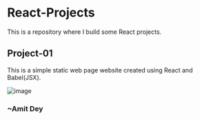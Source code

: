 # React-Projects
This is a repository where I build some React projects.

## Project-01
This is a simple static web page website created using React and Babel(JSX).

![image](https://user-images.githubusercontent.com/64111533/179295013-ae2cbd3f-5413-41f9-a3d8-3001dcae1d21.png)



### ~Amit Dey
